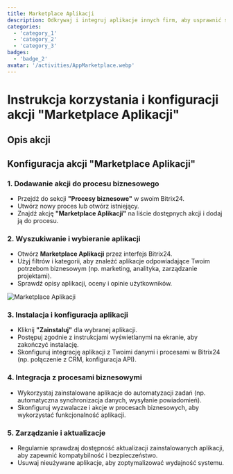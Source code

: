 ```yaml
---
title: Marketplace Aplikacji
description: Odkrywaj i integruj aplikacje innych firm, aby usprawnić swoją działalność.
categories: 
  - 'category_1'
  - 'category_2'
  - 'category_3'
badges:
  - 'badge_2'
avatar: '/activities/AppMarketplace.webp'
---
```

# Instrukcja korzystania i konfiguracji akcji "Marketplace Aplikacji"

## Opis akcji

## **Konfiguracja akcji "Marketplace Aplikacji"**

### 1. Dodawanie akcji do procesu biznesowego
- Przejdź do sekcji **"Procesy biznesowe"** w swoim Bitrix24.
- Utwórz nowy proces lub otwórz istniejący.
- Znajdź akcję **"Marketplace Aplikacji"** na liście dostępnych akcji i dodaj ją do procesu.

### 2. Wyszukiwanie i wybieranie aplikacji
- Otwórz **Marketplace Aplikacji** przez interfejs Bitrix24.
- Użyj filtrów i kategorii, aby znaleźć aplikacje odpowiadające Twoim potrzebom biznesowym (np. marketing, analityka, zarządzanie projektami).
- Sprawdź opisy aplikacji, oceny i opinie użytkowników.

![Marketplace Aplikacji](/activities/AppMarketplace.webp)

### 3. Instalacja i konfiguracja aplikacji
- Kliknij **"Zainstaluj"** dla wybranej aplikacji.
- Postępuj zgodnie z instrukcjami wyświetlanymi na ekranie, aby zakończyć instalację.
- Skonfiguruj integrację aplikacji z Twoimi danymi i procesami w Bitrix24 (np. połączenie z CRM, konfiguracja API).

### 4. Integracja z procesami biznesowymi
- Wykorzystaj zainstalowane aplikacje do automatyzacji zadań (np. automatyczna synchronizacja danych, wysyłanie powiadomień).
- Skonfiguruj wyzwalacze i akcje w procesach biznesowych, aby wykorzystać funkcjonalność aplikacji.

### 5. Zarządzanie i aktualizacje
- Regularnie sprawdzaj dostępność aktualizacji zainstalowanych aplikacji, aby zapewnić kompatybilność i bezpieczeństwo.
- Usuwaj nieużywane aplikacje, aby zoptymalizować wydajność systemu.